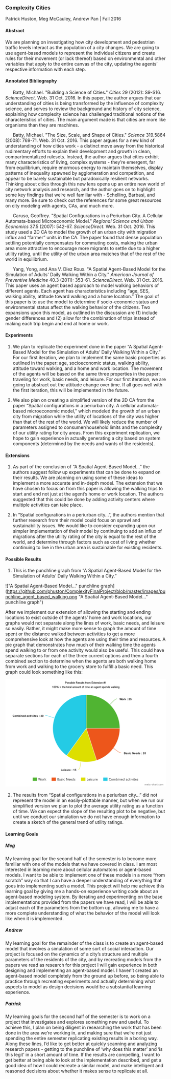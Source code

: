 ### Complexity Cities
Patrick Huston, Meg McCauley, Andrew Pan | Fall 2016

#### Abstract
We are planning on investigating how city development and pedestrian traffic levels interact as the population of a city changes. We are going to use agent-based models to represent the individual citizens and create rules for their movement (or lack thereof) based on environmental and other variables that apply to the entire canvas of the city, updating the agents’ respective information with each step.
#### Annotated Bibliography
&nbsp;&nbsp;&nbsp;&nbsp;&nbsp;&nbsp;Batty, Michael. "Building a Science of Cities." *Cities* 29 (2012): S9-S16. *ScienceDirect*. Web. 31 Oct. 2016. In this paper, the author argues that our understanding of cities is being transformed by the influence of complexity science, and serves to review the background and history of city science, explaining how complexity science has challenged traditional notions of the characteristics of cities. The main argument made is that cities are more like organisms than they are machines.

&nbsp;&nbsp;&nbsp;&nbsp;&nbsp;&nbsp;Batty, Michael. "The Size, Scale, and Shape of Cities." *Science* 319.5864 (2008): 769-71. Web. 31 Oct. 2016. This paper argues for a new kind of understanding of how cities work - a distinct move away from the historical rudimentary efforts to explain their development and growth in clean, compartmentalized rulesets. Instead, the author argues that cities exhibit many characteristics of living, complex systems - they’re emergent, far from equilibrium, require enormous energy to maintain themselves, display patterns of inequality spawned by agglomeration and competition, and appear to be barely sustainable but paradoxically resilient networks. Thinking about cities through this new lens opens up an entire new world of city network analysis and research, and the author goes on to highlight some key findings that we’re well familiar with - Schelling, Barbasi, and many more. Be sure to check out the references for some great resources on city modeling with agents, CAs, and much more.

&nbsp;&nbsp;&nbsp;&nbsp;&nbsp;&nbsp;Caruso, Geoffrey. "Spatial Configurations in a Periurban City. A Cellular Automata-based Microeconomic Model." *Regional Science and Urban Economics* 37.5 (2007): 542-67. *ScienceDirect*. Web. 31 Oct. 2016. This study used a 2D CA to model the growth of an urban city with migration influx and “farmer” units in the CA. The paper found that dense population settling potentially compensates for commuting costs, making the urban area more attractive to encourage more migrants to settle due to a higher utility rating, until the utility of the urban area matches that of the rest of the world in equilibrium.

&nbsp;&nbsp;&nbsp;&nbsp;&nbsp;&nbsp;Yang, Yong, and Ana V. Diez Roux. "A Spatial Agent-Based Model for the Simulation of Adults' Daily Walking Within a City." *American Journal of Preventive Medicine* 40.3 (2011): 353-61. *ScienceDirect*. Web. 31 Oct. 2016. This paper uses an agent based approach to model walking behaviors of different agents. Each agent has characteristics including “age, SES, walking ability, attitude toward walking and a home location.” The goal of this paper is to use the model to determine if socio-economic status and environmental status affect the walking behavior of the citizens. Two expansions upon this model, as outlined in the discussion are (1) include gender differences and (2) allow for the combination of trips instead of making each trip begin and end at home or work.

#### Experiments
1. We plan to replicate the experiment done in the paper “A Spatial Agent-Based Model for the Simulation of Adults’ Daily Walking Within a City.” For our first iteration, we plan to implement the same basic properties as outlined in the paper: age, socioeconomic status, walking ability, attitude toward walking, and a home and work location. The movement of the agents will be based on the same three properties in the paper: traveling for work, basic needs, and leisure. For our first iteration, we are going to abstract out the attitude change over time. If all goes well with the first iteration, this will be implemented in the future.

2. We also plan on creating a simplified version of the 2D CA from the paper “Spatial configurations in a periurban city.  A cellular automata-based microeconomic model,” which modeled the growth of an urban city from migration while the utility of locations of the city was higher than that of the rest of the world.  We will likely reduce the number of parameters assigned to consumer/household limits and the complexity of our utility rating for city areas.  From this experiment replication, we hope to gain experience in actually generating a city based on system components (determined by the needs and wants of the residents).

#### Extensions
1. As part of the conclusion of “A Spatial Agent-Based Model…” the authors suggest follow up experiments that can be done to expand on their results. We are planning on using some of these ideas to implement a more accurate and in-depth model. The extension that we have chosen to focus on from this paper is allowing the walking trips to start and end not just at the agent’s home or work location. The authors suggested that this could be done by adding activity centers where multiple activities can take place.

2. In “Spatial configurations in a periurban city…”, the authors mention that further research from their model could focus on sprawl and sustainability issues.  We would like to consider expanding upon our simpler implementation of their model by continuing to add an influx of migrations after the utility rating of the city is equal to the rest of the world, and determine through factors such as cost of living whether continuing to live in the urban area is sustainable for existing residents.

#### Possible Results
1. This is the punchline graph from “A Spatial Agent-Based Model for the Simulation of Adults’ Daily Walking Within a City.” 

!["A Spatial Agent-Based Model..." punchline graph](https://github.com/phuston/ComplexityFinalProject/blob/master/images/punchline_agent_based_walking.png "A Spatial Agent-Based Model..." punchline graph")

After we implement our extension of allowing the starting and ending locations to exist outside of the agents’ home and work locations, our graphs would not separate along the lines of work, basic needs, and leisure so easily. Rather, it might make more sense to graph the amount of time spent or the distance walked between activities to get a more comprehensive look at how the agents are using their time and resources. A pie graph that demonstrates how much of their walking time the agents spend walking to or from one activity would also be useful. This could have separate sections for each of the three current options and then a fourth combined section to determine when the agents are both walking home from work and walking to the grocery store to fulfill a basic need. This graph could look something like this: 

![Possible result pie graph](https://github.com/phuston/ComplexityFinalProject/blob/master/images/possible_results_pie_graph.png "Possible result pie graph")


2. The results from “Spatial configurations in a periurban city…” did not represent the model in an easily-plottable manner, but when we run our simplified version we plan to plot the average utility rating as a function of time.  We can expect the slope of the resulting plot to be negative, but until we conduct our simulation we do not have enough information to create a sketch of the general trend of utility ratings.

#### Learning Goals

##### Meg

My learning goal for the second half of the semester is to become more familiar with one of the models that we have covered in class. I am most interested in learning more about cellular automatons or agent-based models. I want to be able to implement one of these models in a more “from scratch” way so that I can have a deeper understanding of everything that goes into implementing such a model. This project will help me achieve this learning goal by giving me a hands-on experience writing code about an agent-based modeling system. By iterating and experimenting on the base implementations provided from the papers we have read, I will be able to adjust each of the parameters from the bottom up, allowing me to have a more complete understanding of what the behavior of the model will look like when it is implemented.
##### Andrew

My learning goal for the remainder of the class is to create an agent-based model that involves a simulation of some sort of social interaction.  Our project is focused on the dynamics of a city’s structure and multiple parameters of the residents of the city, and by recreating models from the papers we read as research for this project I will gain experience in both designing and implementing an agent-based model.  I haven’t created an agent-based model completely from the ground up before, so being able to practice through recreating experiments and actually determining what aspects to model as design decisions would be a substantial learning experience.

##### Patrick

My learning goals for the second half of the semester is to work on a project that investigates and explores something new and useful. To achieve this, I plan on being diligent in researching the work that has been done in the area we’re working in, and making sure that we’re not just spending the entire semester replicating existing results in a boring way. Along these lines, I’d like to get better at quickly scanning and analyzing research papers - getting to the punchline of ‘why does this matter’ and ‘is this legit’ in a short amount of time. If the results are compelling, I want to get better at being able to look at the implementation described, and get a good idea of how I could recreate a similar model, and make intelligent and reasoned decisions about whether it makes sense to replicate at all. 

